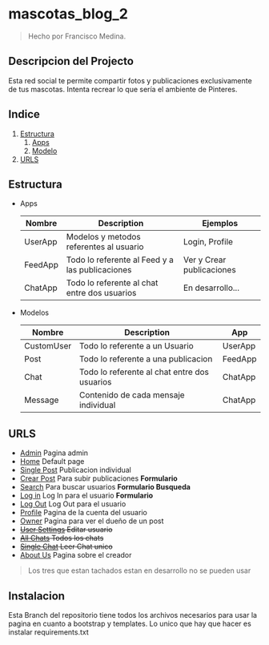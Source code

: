 # mascotas_blog_2
 > Hecho por Francisco Medina.
  
## Descripcion del Projecto
Esta red social te permite compartir fotos y publicaciones exclusivamente de tus mascotas. Intenta recrear lo que sería el ambiente de Pinteres.

## Indice
1. [Estructura](#Estructura)
	1. [Apps](#Apps)
	2. [Modelo](#Modelo)
2. [URLS](#URLS)


## Estructura 

- Apps <a name="Apps"></a>

	| Nombre | Description | Ejemplos |
	| ----------- | ----------- | ----------- |
	| UserApp | Modelos y metodos referentes al usuario | Login, Profile |
	| FeedApp | Todo lo referente al Feed y a las publicaciones | Ver y Crear publicaciones |
	| ChatApp | Todo lo referente al chat entre dos usuarios | En desarrollo... |

- Modelos <a name="Modelos"></a>

	| Nombre | Description | App |
	| ----------- | ----------- | ----------- |
	| CustomUser | Todo lo referente a un Usuario | UserApp |
	| Post | Todo lo referente a una publicacion | FeedApp |
	| Chat | Todo lo referente al chat entre dos usuarios | ChatApp |
	| Message | Contenido de cada mensaje individual | ChatApp | 

## URLS 

- [Admin](http://127.0.0.1:8000/admin) Pagina admin 
- [Home](http://127.0.0.1:8000/) Default page
- [Single Post](http://127.0.0.1:8000/posts/<id_post>) Publicacion individual
- [Crear Post](http://127.0.0.1:8000/crearPost) Para subir publicaciones **Formulario**
- [Search](http://127.0.0.1:8000/search) Para buscar usuarios **Formulario Busqueda**
- [Log in](http://127.0.0.1:8000/login) Log In para el usuario **Formulario**
- [Log Out](http://127.0.0.1:8000/logout) Log Out para el usuario
- [Profile](http://127.0.0.1:8000/profile/) Pagina de la cuenta del usuario
- [Owner](http://127.0.0.1:8000/profile/<user>) Pagina para ver el dueño de un post
- ~~[User Settings](http://127.0.0.1:8000/settings) Editar usuario~~
- ~~[All Chats](http://127.0.0.1:8000/Chats) Todos los chats~~
- ~~[Single Chat](http://127.0.0.1:8000/Chats/<conversation>) Leer Chat unico~~
- [About Us](http://127.0.0.1:8000/AboutUs/) Pagina sobre el creador
> Los tres que estan tachados estan en desarrollo no se pueden usar

## Instalacion

Esta Branch del repositorio tiene todos los archivos necesarios para usar la pagina en cuanto a bootstrap y templates.
Lo unico que hay que hacer es instalar requirements.txt























